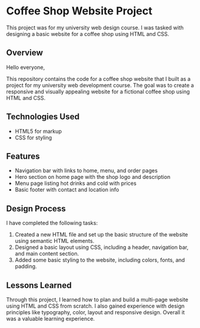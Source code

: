 # Coffee Shop Website Project

This project was for my university web design course. I was tasked with designing a basic website for a coffee shop using HTML and CSS.


## Overview

Hello everyone,

This repository contains the code for a coffee shop website that I built as a project for my university web development course. The goal was to create a responsive and visually appealing website for a fictional coffee shop using HTML and CSS.

## Technologies Used

- HTML5 for markup
- CSS for styling

## Features

- Navigation bar with links to home, menu, and order pages
- Hero section on home page with the shop logo and description
- Menu page listing hot drinks and cold with prices
- Basic footer with contact and location info

## Design Process

I have completed the following tasks:

1. Created a new HTML file and set up the basic structure of the website using semantic HTML elements.
2. Designed a basic layout using CSS, including a header, navigation bar, and main content section.
3. Added some basic styling to the website, including colors, fonts, and padding.


## Lessons Learned


Through this project, I learned how to plan and build a multi-page website using HTML and CSS from scratch. I also gained experience with design principles like typography, color, layout and responsive design. Overall it was a valuable learning experience.
